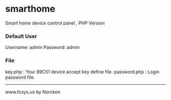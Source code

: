 smarthome
=========

Smart home device control panel , PHP Version

<h3>Default User</h3>
Username: admin
Password: admin

<h3>File</h3>
key.php : Your 89C51 device accept key define file.
password.php : Login password file.

<hr/>
www.fcsys.us by Norckon

